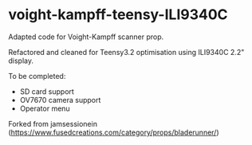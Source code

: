 # voight-kampff-teensy-ILI9340C
Adapted code for Voight-Kampff scanner prop.

Refactored and cleaned for Teensy3.2 optimisation using ILI9340C 2.2" display. 

To be completed:
+ SD card support
+ OV7670 camera support
+ Operator menu

Forked from jamsessionein (https://www.fusedcreations.com/category/props/bladerunner/)


